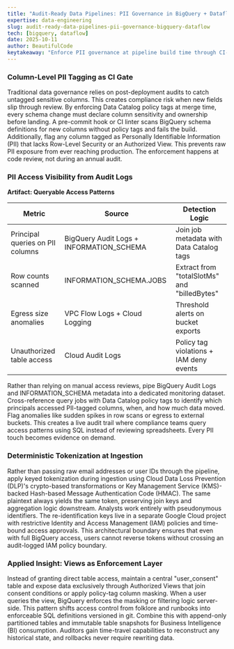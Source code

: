 ```yaml
---
title: "Audit-Ready Data Pipelines: PII Governance in BigQuery + Dataflow"
expertise: data-engineering
slug: audit-ready-data-pipelines-pii-governance-bigquery-dataflow
tech: [bigquery, dataflow]
date: 2025-10-11
author: BeautifulCode
keytakeaway: "Enforce PII governance at pipeline build time through CI-gated policy tags, provenance logs, and deterministic tokenization, then expose data only via views that join consent and masking logic to make compliance verifiable by design."
---
```


### Column-Level PII Tagging as CI Gate

Traditional data governance relies on post-deployment audits to catch untagged sensitive columns. This creates compliance risk when new fields slip through review. By enforcing Data Catalog policy tags at merge time, every schema change must declare column sensitivity and ownership before landing. A pre-commit hook or CI linter scans BigQuery schema definitions for new columns without policy tags and fails the build. Additionally, flag any column tagged as Personally Identifiable Information (PII) that lacks Row-Level Security or an Authorized View. This prevents raw PII exposure from ever reaching production. The enforcement happens at code review, not during an annual audit.

### PII Access Visibility from Audit Logs

**Artifact: Queryable Access Patterns**

| Metric                           | Source                                   | Detection Logic                              |
| -------------------------------- | ---------------------------------------- | -------------------------------------------- |
| Principal queries on PII columns | BigQuery Audit Logs + INFORMATION_SCHEMA | Join job metadata with Data Catalog tags     |
| Row counts scanned               | INFORMATION_SCHEMA.JOBS                  | Extract from "totalSlotMs" and "billedBytes" |
| Egress size anomalies            | VPC Flow Logs + Cloud Logging            | Threshold alerts on bucket exports           |
| Unauthorized table access        | Cloud Audit Logs                         | Policy tag violations + IAM deny events      |

Rather than relying on manual access reviews, pipe BigQuery Audit Logs and INFORMATION_SCHEMA metadata into a dedicated monitoring dataset. Cross-reference query jobs with Data Catalog policy tags to identify which principals accessed PII-tagged columns, when, and how much data moved. Flag anomalies like sudden spikes in row scans or egress to external buckets. This creates a live audit trail where compliance teams query access patterns using SQL instead of reviewing spreadsheets. Every PII touch becomes evidence on demand.

### Deterministic Tokenization at Ingestion

Rather than passing raw email addresses or user IDs through the pipeline, apply keyed tokenization during ingestion using Cloud Data Loss Prevention (DLP)'s crypto-based transformations or Key Management Service (KMS)-backed Hash-based Message Authentication Code (HMAC). The same plaintext always yields the same token, preserving join keys and aggregation logic downstream. Analysts work entirely with pseudonymous identifiers. The re-identification keys live in a separate Google Cloud project with restrictive Identity and Access Management (IAM) policies and time-bound access approvals. This architectural boundary ensures that even with full BigQuery access, users cannot reverse tokens without crossing an audit-logged IAM policy boundary.

### Applied Insight: Views as Enforcement Layer

Instead of granting direct table access, maintain a central "user_consent" table and expose data exclusively through Authorized Views that join consent conditions or apply policy-tag column masking. When a user queries the view, BigQuery enforces the masking or filtering logic server-side. This pattern shifts access control from folklore and runbooks into enforceable SQL definitions versioned in git. Combine this with append-only partitioned tables and immutable table snapshots for Business Intelligence (BI) consumption. Auditors gain time-travel capabilities to reconstruct any historical state, and rollbacks never require rewriting data.
